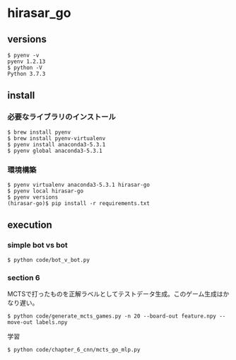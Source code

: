 # hirasar_go
## versions
```
$ pyenv -v
pyenv 1.2.13
$ python -V
Python 3.7.3
```

## install
### 必要なライブラリのインストール
```
$ brew install pyenv
$ brew install pyenv-virtualenv
$ pyenv install anaconda3-5.3.1
$ pyenv global anaconda3-5.3.1
```

### 環境構築
```
$ pyenv virtualenv anaconda3-5.3.1 hirasar-go
$ pyenv local hirasar-go
$ pyenv versions
(hirasar-go)$ pip install -r requirements.txt
```

## execution
### simple bot vs bot
```
$ python code/bot_v_bot.py
```

### section 6
MCTSで打ったものを正解ラベルとしてテストデータ生成。このゲーム生成はかなり遅い。

```
$ python code/generate_mcts_games.py -n 20 --board-out feature.npy --move-out labels.npy
```

学習
```
$ python code/chapter_6_cnn/mcts_go_mlp.py
```

